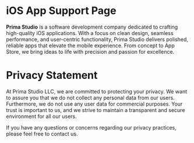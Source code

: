 # iOS App Support Page

**Prima Studio** is a software development company dedicated to crafting high-quality iOS applications. With a focus on clean design, seamless performance, and user-centric functionality, Prima Studio delivers polished, reliable apps that elevate the mobile experience. From concept to App Store, we bring ideas to life with precision and passion for excellence.

# Privacy Statement

At Prima Studio LLC, we are committed to protecting your privacy. We want to assure you that we do not collect any personal data from our users. Furthermore, we do not use any user data for commercial purposes. Your trust is important to us, and we strive to maintain a transparent and secure environment for all our users.

If you have any questions or concerns regarding our privacy practices, please feel free to contact us.
